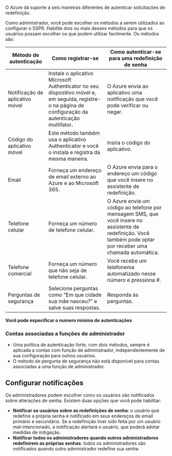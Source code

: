 
O Azure dá suporte a seis maneiras diferentes de autenticar solicitações de redefinição.

Como administrador, você pode escolher os métodos a serem utilizados ao configurar o SSPR. Habilite dois ou mais desses métodos para que os usuários possam escolher os que podem utilizar facilmente. Os métodos são:

|Método de autenticação|Como registrar-se|Como autenticar-se para uma redefinição de senha|
|---|---|---|
|Notificação de aplicativo móvel|Instale o aplicativo Microsoft Authenticator no seu dispositivo móvel e, em seguida, registre-o na página de configuração da autenticação multifator.|O Azure envia ao aplicativo uma notificação que você pode verificar ou negar.|
|Código do aplicativo móvel|Este método também usa o aplicativo Authenticator e você o instala e registra da mesma maneira.|Insira o código do aplicativo.|
|Email|Forneça um endereço de email externo ao Azure e ao Microsoft 365.|O Azure envia para o endereço um código que você insere no assistente de redefinição.|
|Telefone celular|Forneça um número de telefone celular.|O Azure envia um código ao telefone por mensagem SMS, que você insere no assistente de redefinição. Você também pode optar por receber uma chamada automática.|
|Telefone comercial|Forneça um número que não seja de telefone celular.|Você recebe um telefonema automatizado nesse número e pressiona #.|
|Perguntas de segurança|Selecione perguntas como "Em que cidade sua mãe nasceu?" e salve suas respostas.|Responda às perguntas.|

**Você pode especificar o numero mínimo de autenticações**

### Contas associadas a funções de administrador

- Uma política de autenticação forte, com dois métodos, sempre é aplicada a contas com função de administrador, independentemente de sua configuração para outros usuários.
- O método de pergunta de segurança não está disponível para contas associadas a uma função de administrador.


## Configurar notificações

Os administradores podem escolher como os usuários são notificados sobre alterações de senha. Existem duas opções que você pode habilitar:

- **Notificar os usuários sobre as redefinições de senha**: o usuário que redefine a própria senha é notificado em seus endereços de email primário e secundário. Se a redefinição tiver sido feita por um usuário mal-intencionado, a notificação alertará o usuário, que poderá adotar medidas de mitigação.
- **Notificar todos os administradores quando outros administradores redefinirem as próprias senhas**: todos os administradores são notificados quando outro administrador redefine sua senha.

